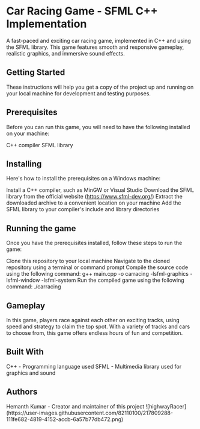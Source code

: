 <h1>Car Racing Game - SFML C++ Implementation</h1>
A fast-paced and exciting car racing game, implemented in C++ and using the SFML library. This game features smooth and responsive gameplay, realistic graphics, and immersive sound effects.

<h2>Getting Started</h2>
These instructions will help you get a copy of the project up and running on your local machine for development and testing purposes.

<h2>Prerequisites</h2>
Before you can run this game, you will need to have the following installed on your machine:

C++ compiler
SFML library
<h2>Installing</h2>
Here's how to install the prerequisites on a Windows machine:

Install a C++ compiler, such as MinGW or Visual Studio
Download the SFML library from the official website (https://www.sfml-dev.org/)
Extract the downloaded archive to a convenient location on your machine
Add the SFML library to your compiler's include and library directories
<h2>Running the game</h2>
Once you have the prerequisites installed, follow these steps to run the game:

Clone this repository to your local machine
Navigate to the cloned repository using a terminal or command prompt
Compile the source code using the following command: g++ main.cpp -o carracing -lsfml-graphics -lsfml-window -lsfml-system
Run the compiled game using the following command: ./carracing
<h2>Gameplay</h2>
In this game, players race against each other on exciting tracks, using speed and strategy to claim the top spot. With a variety of tracks and cars to choose from, this game offers endless hours of fun and competition.

<h2>Built With</h2>
C++ - Programming language used
SFML - Multimedia library used for graphics and sound
<h2>Authors</h2>
Hemanth Kumar - Creator and maintainer of this project
![highwayRacer](https://user-images.githubusercontent.com/82110100/217809288-111fe682-4819-4152-accb-6a57b77db472.png)

